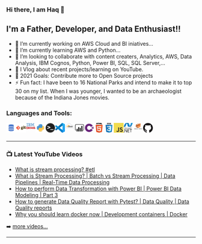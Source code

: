 ### Hi there, I am Haq 👋

## I'm a Father, Developer, and Data Enthusiast!!

- 🔭 I’m currently working on AWS Cloud and BI iniatives...
- 🌱 I’m currently learning AWS and Python...
- 👯 I’m looking to collaborate with content creaters, Analytics, AWS, Data Analysis, IBM Cognos, Python, Power BI, SQL, SQL Server,...
- 💬 I Vlog about recent projects/learning on YouTube.
- 🥅 2021 Goals: Contribute more to Open Source projects
- ⚡ Fun fact: I have been to 16 National Parks and intend to make it to top 30 on my list. When I was younger, I wanted to be an archaeologist because of the Indiana Jones movies. 

### Languages and Tools:


[<img align="left" alt="SQL" width="26px" src="https://raw.githubusercontent.com/github/explore/80688e429a7d4ef2fca1e82350fe8e3517d3494d/topics/sql/sql.png"  title="SQL Server"/>][sqlplaylist]
[<img align="left" alt="Git" width="26px" src="https://raw.githubusercontent.com/github/explore/80688e429a7d4ef2fca1e82350fe8e3517d3494d/topics/git/git.png"  title="Git"/>][gitplaylist]
[<img align="left" alt="GitHub" width="26px" src="https://github.com/hnawaz007/hnawaz007/blob/main/img/IBM-cognos.png?raw=true"  title="IBM Cognos"/>][cognosplaylist]
[<img align="left" alt="GitHub" width="26px" src="https://github.com/hnawaz007/hnawaz007/blob/main/img/python.png?raw=true"  title="Python"/>][pythonplaylist]
<img align="left" alt="Terminal" width="26px" src="https://raw.githubusercontent.com/github/explore/80688e429a7d4ef2fca1e82350fe8e3517d3494d/topics/terminal/terminal.png"  title="Terminal"/>
<img align="left" alt="Visual Studio Code" width="26px" src="https://raw.githubusercontent.com/github/explore/80688e429a7d4ef2fca1e82350fe8e3517d3494d/topics/visual-studio-code/visual-studio-code.png"  title="VS Code"/>
<img align="left" alt="Visual Studio Code" width="26px" src="https://github.com/hnawaz007/hnawaz007/blob/main/img/aws.png?raw=true"  title="Amazon Web Services"/>
<img align="left" alt="Visual Studio Code" width="26px" src="https://github.com/hnawaz007/hnawaz007/blob/main/img/power-bi.png?raw=true"  title="Power BI"/>
<img align="left" alt="Visual Studio Code" width="26px" src="https://github.com/hnawaz007/hnawaz007/blob/main/img/c.png?raw=true"  title="C#"/>
<img align="left" alt="HTML5" width="26px" src="https://raw.githubusercontent.com/github/explore/80688e429a7d4ef2fca1e82350fe8e3517d3494d/topics/html/html.png" title="HTML" />
<img align="left" alt="CSS3" width="26px" src="https://raw.githubusercontent.com/github/explore/80688e429a7d4ef2fca1e82350fe8e3517d3494d/topics/css/css.png" title="CSS"/>
<img align="left" alt="JavaScript" width="26px" src="https://raw.githubusercontent.com/github/explore/80688e429a7d4ef2fca1e82350fe8e3517d3494d/topics/javascript/javascript.png" />
<img align="left" alt="CSS3" width="26px" src="https://github.com/hnawaz007/hnawaz007/blob/main/img/net-logo.png" title="ASP .NET"/>
<img align="left" alt="CSS3" width="26px" src="https://github.com/hnawaz007/hnawaz007/blob/main/img/Athena.png" title="Amazon Athena"/>
<img align="left" alt="GitHub" width="26px" src="https://raw.githubusercontent.com/github/explore/78df643247d429f6cc873026c0622819ad797942/topics/github/github.png" title="GitHub"/>

<br />
<br />

[sqlplaylist]: https://www.youtube.com/watch?v=Dy2uXVqUPAs&list=PLaz3Ms051BAm90FMvntoC7rWOUI7vjF7k
[cognosplaylist]: https://www.youtube.com/watch?v=G4VfyBM2rZY&list=PLaz3Ms051BAlOgW69EbVdlbOLYcRwmboB
[gitplaylist]: https://www.youtube.com/watch?v=FM4PmB_UYJE&list=PLaz3Ms051BAlrDeUZ9gZsN2nGgd2l3r9I
[pythonplaylist]: https://www.youtube.com/watch?v=7waZpEaS7Y8&list=PLaz3Ms051BAk7rZY2rjkyWRVJTlMS3mJ1

---

### 📺 Latest YouTube Videos

<!-- YOUTUBE:START -->
- [What is stream processing? #etl](https://www.youtube.com/watch?v=MOFEPpIrEZk)
- [What is Stream Processing? | Batch vs Stream Processing | Data Pipelines | Real-Time Data Processing](https://www.youtube.com/watch?v=ya4298V8Mqo)
- [How to perform Data Transformation with Power BI | Power BI Data Modeling | Part 3](https://www.youtube.com/watch?v=FOxFvcWQ4Nc)
- [How to generate Data Quality Report with Pytest? | Data Quality | Data Quality reports](https://www.youtube.com/watch?v=Sv6QWF7J63k)
- [Why you should learn docker now | Development containers | Docker](https://www.youtube.com/watch?v=NhAhCyHYnU0)
<!-- YOUTUBE:END -->

<!-- BLOG-POST-LIST:START -->
<!-- BLOG-POST-LIST:END -->

➡️ [more videos...](https://www.youtube.com/channel/UC8aox1k3cd00tTKuBNt4tMw)

---


